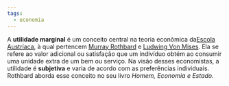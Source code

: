```yaml
---
tags:
  - economia
---
```

A **utilidade marginal** é um conceito central na teoria econômica da[Escola Austríaca](Escola%20Austríaca.md), à qual pertencem [Murray Rothbard](Murray%20Rothbard.md) e [Ludwing Von Mises](Ludwing%20Von%20Mises.md). Ela se refere ao valor adicional ou satisfação que um indivíduo obtém ao consumir uma unidade extra de um bem ou serviço. Na visão desses economistas, a utilidade é **subjetiva** e varia de acordo com as preferências individuais. Rothbard aborda esse conceito no seu livro *Homem, Economia e Estado.*